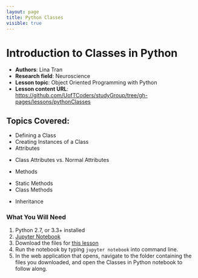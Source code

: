 ```yaml
---
layout: page
title: Python Classes
visible: true
---
```

<!-- change visible to true if you want it on the site -->

# Introduction to Classes in Python

 - **Authors**: Lina Tran
 - **Research field**: Neuroscience
 - **Lesson topic**: Object Oriented Programming with Python
 - **Lesson content URL**: <https://github.com/UofTCoders/studyGroup/tree/gh-pages/lessons/pythonClasses>

## Topics Covered:
- Defining a Class
- Creating Instances of a Class
- Attributes
 + Class Attributes vs. Normal Attributes
- Methods
 + Static Methods
 + Class Methods
- Inheritance

### What You Will Need
1. Python 2.7, or 3.3+ installed
2. [Jupyter Notebook](http://jupyter.readthedocs.org/en/latest/install.html)
3. Download the files for [this lesson](https://github.com/UofTCoders/studyGroup/tree/gh-pages/lessons/pythonClasses)
3. Run the notebook by typing `jupyter notebook` into command line.
4. In the web application that opens, navigate to the folder containing the files you downloaded, and open the Classes in Python notebook to follow along.
